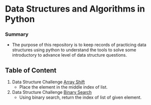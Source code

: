 # Data Structures and Algorithms in Python

### Summary
- The purpose of this repository is to keep records of practicing data structures using python to understand the tools to solve some introductory to advance level of data structure questions.

## Table of Content
01. Data Structure Challenge [Array Shift](challenges/array_shift/README.md)
    - Place the element in the middle index of list.
02. Data Structure Challenge [Binary Search](challenges/array_binary_search/README.md)
    - Using binary search, return the index of list of given element.
